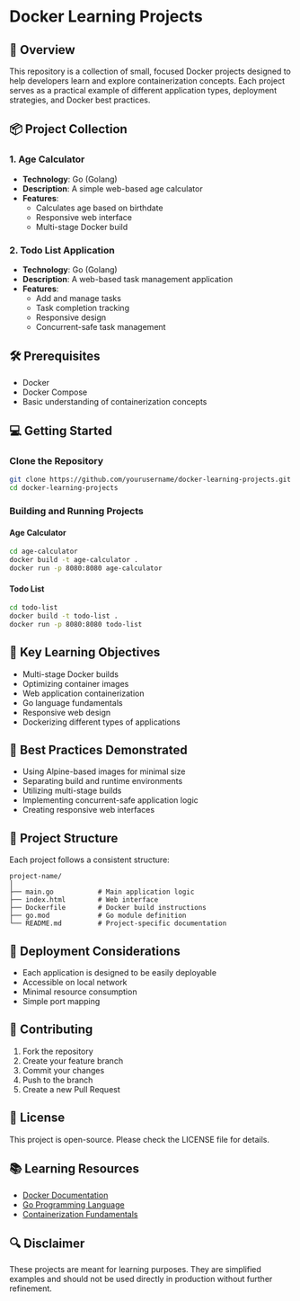 # Docker Learning Projects

## 🚀 Overview

This repository is a collection of small, focused Docker projects designed to help developers learn and explore containerization concepts. Each project serves as a practical example of different application types, deployment strategies, and Docker best practices.

## 📦 Project Collection

### 1. Age Calculator
- **Technology**: Go (Golang)
- **Description**: A simple web-based age calculator
- **Features**:
  * Calculates age based on birthdate
  * Responsive web interface
  * Multi-stage Docker build

### 2. Todo List Application
- **Technology**: Go (Golang)
- **Description**: A web-based task management application
- **Features**:
  * Add and manage tasks
  * Task completion tracking
  * Responsive design
  * Concurrent-safe task management

## 🛠 Prerequisites

- Docker
- Docker Compose
- Basic understanding of containerization concepts

## 💻 Getting Started

### Clone the Repository
```bash
git clone https://github.com/yourusername/docker-learning-projects.git
cd docker-learning-projects
```

### Building and Running Projects

#### Age Calculator
```bash
cd age-calculator
docker build -t age-calculator .
docker run -p 8080:8080 age-calculator
```

#### Todo List
```bash
cd todo-list
docker build -t todo-list .
docker run -p 8080:8080 todo-list
```

## 🌟 Key Learning Objectives

- Multi-stage Docker builds
- Optimizing container images
- Web application containerization
- Go language fundamentals
- Responsive web design
- Dockerizing different types of applications

## 📝 Best Practices Demonstrated

- Using Alpine-based images for minimal size
- Separating build and runtime environments
- Utilizing multi-stage builds
- Implementing concurrent-safe application logic
- Creating responsive web interfaces

## 🔧 Project Structure

Each project follows a consistent structure:
```
project-name/
│
├── main.go           # Main application logic
├── index.html        # Web interface
├── Dockerfile        # Docker build instructions
├── go.mod            # Go module definition
└── README.md         # Project-specific documentation
```

## 🚀 Deployment Considerations

- Each application is designed to be easily deployable
- Accessible on local network
- Minimal resource consumption
- Simple port mapping

## 🤝 Contributing

1. Fork the repository
2. Create your feature branch
3. Commit your changes
4. Push to the branch
5. Create a new Pull Request

## 📄 License

This project is open-source. Please check the LICENSE file for details.

## 📚 Learning Resources

- [Docker Documentation](https://docs.docker.com/)
- [Go Programming Language](https://golang.org/doc/)
- [Containerization Fundamentals](https://www.docker.com/resources/what-container/)

## 🔍 Disclaimer

These projects are meant for learning purposes. They are simplified examples and should not be used directly in production without further refinement.
